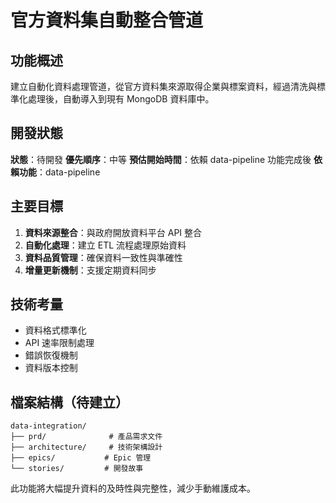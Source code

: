 # 官方資料集自動整合管道

## 功能概述

建立自動化資料處理管道，從官方資料集來源取得企業與標案資料，經過清洗與標準化處理後，自動導入到現有 MongoDB 資料庫中。

## 開發狀態

**狀態**：待開發
**優先順序**：中等
**預估開始時間**：依賴 data-pipeline 功能完成後
**依賴功能**：data-pipeline

## 主要目標

1. **資料來源整合**：與政府開放資料平台 API 整合
2. **自動化處理**：建立 ETL 流程處理原始資料
3. **資料品質管理**：確保資料一致性與準確性
4. **增量更新機制**：支援定期資料同步

## 技術考量

- 資料格式標準化
- API 速率限制處理
- 錯誤恢復機制
- 資料版本控制

## 檔案結構（待建立）

```
data-integration/
├── prd/              # 產品需求文件
├── architecture/     # 技術架構設計
├── epics/           # Epic 管理
└── stories/         # 開發故事
```

此功能將大幅提升資料的及時性與完整性，減少手動維護成本。